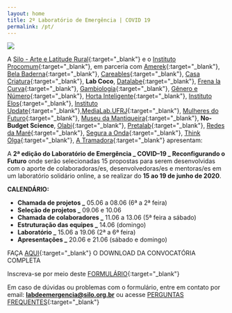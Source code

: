 ```yaml
---
layout: home
title: 2º Laboratório de Emergência | COVID 19
permalink: /pt/
---
```


![](/2ed/pt/media/images/covers/chamada_projetos.png)

A [Silo - Arte e Latitude Rural](https://silo.org.br/){:target="_blank"} e o [Instituto Procomum](https://www.procomum.org/){:target="_blank"}, em parceria com [Amerek](https://twitter.com/amerek_ufmg){:target="_blank"}, [Bela Baderna](http://belabaderna.com.br/){:target="_blank"}, [Careables](https://www.careables.org/){:target="_blank"}, [Casa Criatura](https://www.instagram.com/casacriatura/){:target="_blank"}, **Lab Coco**, [Datalabe](https://datalabe.org/){:target="_blank"}, [Frena la Curva](https://frenalacurva.net/){:target="_blank"}, [Gambiologia](http://www.gambiologia.net/blog/){:target="_blank"}, [Gênero e Número](http://www.generonumero.media/){:target="_blank"}, [Horta Inteligente](https://hortainteligente.wixsite.com/hortainteligente){:target="_blank"}, [Instituto Elos](https://institutoelos.org/){:target="_blank"}, [Instituto Update](https://www.institutoupdate.org.br/){:target="_blank"},[MediaLab.UFRJ](href="http://medialabufrj.net/"){:target="_blank"}, [Mulheres do Futuro](https://www.instagram.com/mulheresdofuturopa/){:target="_blank"}, [Museu da Mantiqueira](https://museudamantiqueira.com.br/){:target="_blank"}, **No-Budget Science**, [Olabi](https://www.olabi.org.br){:target="_blank"}, [Pretalab](https://www.pretalab.com/){:target="_blank"}, [Redes da Maré](http://www.redesdamare.org.br/){:target="_blank"}, [Segura a Onda](https://seguraaonda.com.br/){:target="_blank"}, [Think Olga](https://www.thinkolga.com/){:target="_blank"}, [A Tramadora](https://www.tramadora.net/){:target="_blank"} apresentam:

A **2ª edição do Laboratório de Emergência _ COVID–19 _ Reconfigurando o Futuro** onde serão selecionadas 15 propostas para serem desenvolvidas com o aporte de colaboradoras/es, desenvolvedoras/es e mentoras/es em um laboratório solidário online, a se realizar do **15 ao 19 de junho de 2020**. 


**CALENDÁRIO:**
  
* **Chamada de projetos      _** 05.06 a 08.06 (6ª a 2ª feira)
* **Seleção de projetos      _** 09.06 e 10.06
* **Chamada de colaboradores _** 11.06 a 13.06 (5ª feira a sábado)
* **Estruturação das equipes _** 14.06 (domingo)
* **Laboratório              _** 15.06 a 19.06 (2ª a 6ª feira) 
* **Apresentações            _** 20.06 e 21.06 (sábado e domingo)



FAÇA [AQUI](/2ed/media/docs/PT_CHAMADA_PROJETOS_LAB_DE_EMERGENCIA.pdf){:target="_blank"} O DOWNLOAD DA CONVOCATÓRIA COMPLETA 


Inscreva-se por meio deste [FORMULÁRIO](https://forms.gle/aVSeVZ793wgiNiQd7){:target="_blank"}
  
  
Em caso de dúvidas ou problemas com o formulário, entre em contato por email:  **labdeemergencia@silo.org.br** 
ou acesse [PERGUNTAS FREQUENTES](/2ed/dicas/perguntas-frequentes){:target="_blank"}

